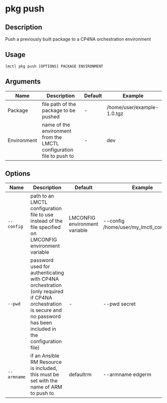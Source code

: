 # pkg push

## Description

Push a previously built package to a CP4NA orchestration environment

## Usage

```
lmctl pkg push [OPTIONS] PACKAGE ENVIRONMENT
```

## Arguments

| Name        | Description                                                          | Default | Example                    |
| ----------- | -------------------------------------------------------------------- | ------- | -------------------------- |
| Package     | file path of the package to be pushed                                | -       | /home/user/example-1.0.tgz |
| Environment | name of the environment from the LMCTL configuration file to push to | -       | dev                        |

## Options

| Name        | Description                                                                                                                          | Default                       | Example                                  |
| ----------- | ------------------------------------------------------------------------------------------------------------------------------------ | ----------------------------- | ---------------------------------------- |
| `--config`  | path to an LMCTL configuration file to use instead of the file specified on LMCONFIG environment variable                            | LMCONFIG environment variable | --config /home/user/my_lmctl_config.yaml |
| `--pwd`     | password used for authenticating with CP4NA orchestration (only required if CP4NA orchestration is secure and no password has been included in the configuration file) | -                             | --pwd secret                             |
| `--armname` | if an Ansible RM Resource is included, this must be set with the name of ARM to push to                                              | defaultrm                     | --armname edgerm                         |
